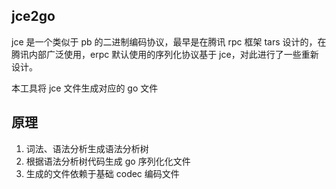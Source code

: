 ## jce2go
jce 是一个类似于 pb 的二进制编码协议，最早是在腾讯 rpc 框架 tars 设计的，在腾讯内部广泛使用，erpc 默认使用的序列化协议基于 jce，对此进行了一些重新设计。

本工具将 jce 文件生成对应的 go 文件

## 原理
1. 词法、语法分析生成语法分析树
2. 根据语法分析树代码生成 go 序列化化文件
3. 生成的文件依赖于基础 codec 编码文件
